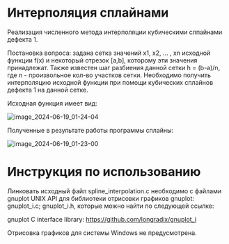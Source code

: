 # Интерполяция сплайнами

Реализация численного метода интерполяции кубическими слпайнами дефекта 1.

Постановка вопроса: задана сетка значений x1, x2, ... , xn исходной функции f(x) и некоторый отрезок [a,b], которому эти значения принадлежат. Также известен шаг разбиения данной сетки h = (b-a)/n, где n - произвольное кол-во участков сетки. Необходимо получить интерполяцию исходной функции при помощи кубических сплайнов дефекта 1 на данной сетке.

Исходная функция имеет вид:

![image_2024-06-19_01-24-04](https://github.com/denadorite/spline_interpolation/assets/52493471/9df58535-234e-4137-832b-58565bebccc0)

Полученные в результате работы программы сплайны:

![image_2024-06-19_01-23-00](https://github.com/denadorite/spline_interpolation/assets/52493471/ed9c7904-166c-4f0d-9f50-dd643926eca4)

# Инструкция по использованию

Линковать исходный файл spline_interpolation.c необходимо с файлами gnuplot UNIX API для библиотеки отрисовки графиков gnuplot: gnuplot_i.c; gnuplot_i.h, которые можно найти по следующей ссылке: 

gnuplot C interface library: https://github.com/longradix/gnuplot_i

Отрисовка графиков для системы Windows не предусмотрена.


